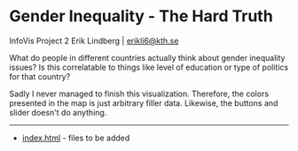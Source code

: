 Gender Inequality - The Hard Truth
=================================================
InfoVis Project 2
Erik Lindberg | erikli6@kth.se

What do people in different countries actually think about gender inequality issues? Is this correlatable to things like level of education or type of politics for that country?

Sadly I never managed to finish this visualization. Therefore, the colors presented in the map is just arbitrary filler data. Likewise, the buttons and slider doesn't do anything.

-----

* [index.html](https://github.com/lindbergerik/infoVis_project_2/blob/master/index.html) - files to be added